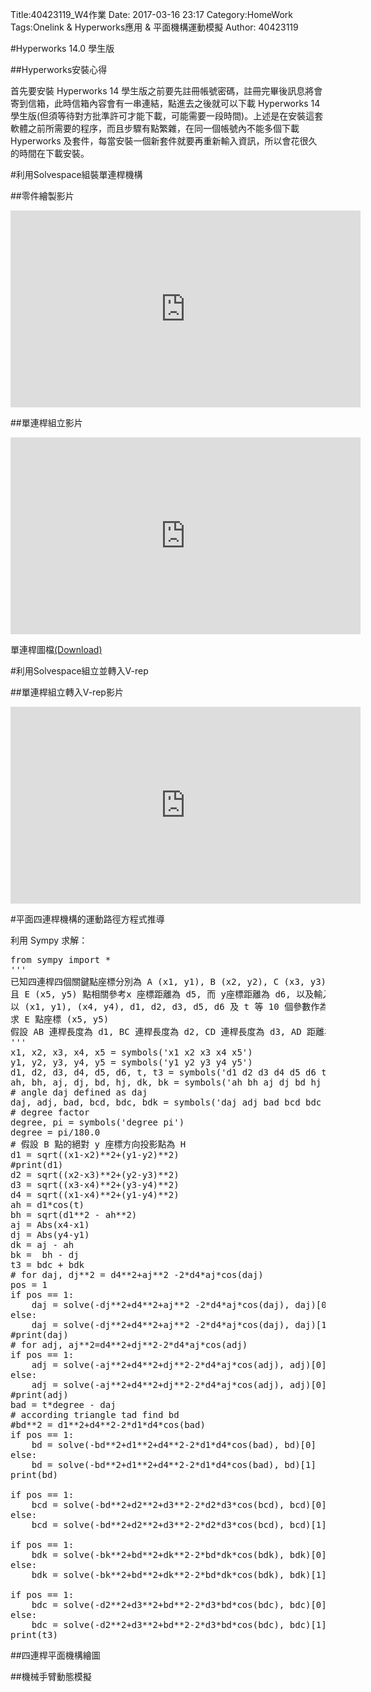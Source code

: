 Title:40423119_W4作業
Date: 2017-03-16 23:17
Category:HomeWork
Tags:Onelink & Hyperworks應用 & 平面機構運動模擬
Author: 40423119

<!-- PELICAN_END_SUMMARY -->

#Hyperworks 14.0 學生版

##Hyperworks安裝心得

首先要安裝 Hyperworks 14 學生版之前要先註冊帳號密碼，註冊完畢後訊息將會寄到信箱，此時信箱內容會有一串連結，點進去之後就可以下載 Hyperworks 14 學生版(但須等待對方批準許可才能下載，可能需要一段時間)。上述是在安裝這套軟體之前所需要的程序，而且步驟有點繁雜，在同一個帳號內不能多個下載 Hyperworks 及套件，每當安裝一個新套件就要再重新輸入資訊，所以會花很久的時間在下載安裝。

#利用Solvespace組裝單連桿機構

##零件繪製影片

<iframe width="560" height="315" src="https://www.youtube.com/embed/LssiHmmjdUg" frameborder="0" allowfullscreen></iframe>

##單連桿組立影片

<iframe width="560" height="315" src="https://www.youtube.com/embed/DTUh51Hk1lo" frameborder="0" allowfullscreen></iframe>

單連桿圖檔<a href="./../data/w2/onelink">(Download)</a>

#利用Solvespace組立並轉入V-rep

##單連桿組立轉入V-rep影片

<iframe width="560" height="315" src="https://www.youtube.com/embed/-ab1ZZkflOc" frameborder="0" allowfullscreen></iframe>

#平面四連桿機構的運動路徑方程式推導

利用 Sympy 求解：

<pre class="brush: python">
from sympy import *
'''
已知四連桿四個關鍵點座標分別為 A (x1, y1), B (x2, y2), C (x3, y3) 與 D (x4, y4)
且 E (x5, y5) 點相關參考x 座標距離為 d5, 而 y座標距離為 d6, 以及輸入角度逆時鐘轉 t 度
以 (x1, y1), (x4, y4), d1, d2, d3, d5, d6 及 t 等 10 個參數作為輸入, 
求 E 點座標 (x5, y5)
假設 AB 連桿長度為 d1, BC 連桿長度為 d2, CD 連桿長度為 d3, AD 距離為 d4
'''
x1, x2, x3, x4, x5 = symbols('x1 x2 x3 x4 x5')
y1, y2, y3, y4, y5 = symbols('y1 y2 y3 y4 y5')
d1, d2, d3, d4, d5, d6, t, t3 = symbols('d1 d2 d3 d4 d5 d6 t t3')
ah, bh, aj, dj, bd, hj, dk, bk = symbols('ah bh aj dj bd hj dk bk')
# angle daj defined as daj
daj, adj, bad, bcd, bdc, bdk = symbols('daj adj bad bcd bdc bdk')
# degree factor
degree, pi = symbols('degree pi')
degree = pi/180.0
# 假設 B 點的絕對 y 座標方向投影點為 H
d1 = sqrt((x1-x2)**2+(y1-y2)**2)
#print(d1)
d2 = sqrt((x2-x3)**2+(y2-y3)**2)
d3 = sqrt((x3-x4)**2+(y3-y4)**2)
d4 = sqrt((x1-x4)**2+(y1-y4)**2)
ah = d1*cos(t)
bh = sqrt(d1**2 - ah**2)
aj = Abs(x4-x1)
dj = Abs(y4-y1)
dk = aj - ah
bk =  bh - dj
t3 = bdc + bdk
# for daj, dj**2 = d4**2+aj**2 -2*d4*aj*cos(daj)
pos = 1
if pos == 1:
    daj = solve(-dj**2+d4**2+aj**2 -2*d4*aj*cos(daj), daj)[0]
else:
    daj = solve(-dj**2+d4**2+aj**2 -2*d4*aj*cos(daj), daj)[1]
#print(daj)
# for adj, aj**2=d4**2+dj**2-2*d4*aj*cos(adj)
if pos == 1:
    adj = solve(-aj**2+d4**2+dj**2-2*d4*aj*cos(adj), adj)[0]
else:
    adj = solve(-aj**2+d4**2+dj**2-2*d4*aj*cos(adj), adj)[0]
#print(adj)
bad = t*degree - daj
# according triangle tad find bd
#bd**2 = d1**2+d4**2-2*d1*d4*cos(bad)
if pos == 1:
    bd = solve(-bd**2+d1**2+d4**2-2*d1*d4*cos(bad), bd)[0]
else:
    bd = solve(-bd**2+d1**2+d4**2-2*d1*d4*cos(bad), bd)[1]
print(bd)

if pos == 1:
    bcd = solve(-bd**2+d2**2+d3**2-2*d2*d3*cos(bcd), bcd)[0]
else:
    bcd = solve(-bd**2+d2**2+d3**2-2*d2*d3*cos(bcd), bcd)[1]

if pos == 1:
    bdk = solve(-bk**2+bd**2+dk**2-2*bd*dk*cos(bdk), bdk)[0]
else:
    bdk = solve(-bk**2+bd**2+dk**2-2*bd*dk*cos(bdk), bdk)[1]

if pos == 1:
    bdc = solve(-d2**2+d3**2+bd**2-2*d3*bd*cos(bdc), bdc)[0]
else:
    bdc = solve(-d2**2+d3**2+bd**2-2*d3*bd*cos(bdc), bdc)[1]
print(t3)
</pre>

##四連桿平面機構繪圖
<!-- 導入 Brython 標準程式庫 3.3.1 -->

<script type="text/javascript" src="./../data/brython_dist.js">
</script>

<script type="text/javascript" src="./../data/Cango-8v05-min.js"></script>

<script type="text/javascript" src="./../data/Cango2D-7v04-min.js"></script>

<script type="text/javascript" src="./../data/CangoAnimation-4v01.js"></script>

<!-- 啟動 Brython 時, 設定 pythonpath 為 data/py -->

<script>
window.onload=function(){
brython({debug:1, pythonpath:['./../data/py']});
}
</script>
<!-- 以下執行 Brython 程式 -->

<canvas id="plotarea2" width="600" height="600"></canvas>

<script type="text/python">
from browser import window

cango = window.Cango2D.new
shapedefs = window.shapeDefs
obj2d = window.Obj2D.new
group2d = window.Group2D.new
cgo = cango("plotarea2")

x1, y1 = 20, 20
cx1, cy1 = 60, 120
x2, y2 = 160, 130
cx2, cy2 = 150, 130
cx3, cy3 = 170, 20
x3, y3 = 150, 100

def dragC1(mousePos):
    global cx1, cy1
    cx1 = mousePos.x
    cy1 = mousePos.y
    drawCurve()

def dragC2(mousePos):
    global cx2, cy2
    cx2 = mousePos.x
    cy2 = mousePos.y
    drawCurve()

def dragC3(mousePos):
    global cx3, cy3
    cx3 = mousePos.x
    cy3 = mousePos.y
    drawCurve()

def dragX1(mousePos):
    global x1, y1
    x1 = mousePos.x
    y1 = mousePos.y
    drawCurve()

def drawCurve():
    # curve change shape so it must be re-draw each time
    # draw a quadratic bezier from x1,y2 to x2,y2
    qbez = obj2d(['M', x1, y1, 'Q', cx1, cy1, x2, y2], "PATH",  {
          "strokeColor":'blue'})
    cbez = obj2d(['M', x2, y2, 'C', cx2, cy2, cx3, cy3, x3, y3], "PATH",  {
          "strokeColor":'green'})
    # show lines to control point
    '''
    L1 = obj2d(['M', x1, y1, 'L', cx1, cy1, x2, y2], "PATH", {
      "strokeColor":"rgba(0, 0, 0, 0.2)",
      "dashed":[4]})  # semi-transparent gray
    L2 = obj2d(['M', x2, y2, 'L', cx2, cy2], "PATH", {
      "strokeColor":"rgba(0, 0, 0, 0.2)",
      "dashed":[4]})
    L3 = obj2d(['M', x3, y3, 'L', cx3, cy3], "PATH", {
      "strokeColor":"rgba(0, 0, 0, 0.2)",
      "dashed":[4]})
    '''
    L1 = obj2d(['M', x1, y1, 'L', cx1, cy1], "PATH", {
      "strokeColor":"rgba(0, 0, 0, 0.2)",
      "solided":[10]})  # semi-transparent gray
    L2 = obj2d(['M', cx1, cy1, 'L', cx2, cy2], "PATH", {
      "strokeColor":"rgba(0, 0, 0, 0.2)",
      "solided":[10]})
    L3 = obj2d(['M', cx2, cy2, 'L', cx3, cy3], "PATH", {
      "strokeColor":"rgba(0, 0, 0, 0.2)",
      "solided":[10]})
    #c1.transform.reset()
    c1.transform.translate(cx1, cy1)
    #c2.transform.reset()
    c2.transform.translate(cx2, cy2)
    #c3.transform.reset()
    c3.transform.translate(cx3, cy3)
    #mx1.transform.reset()
    mx1.transform.translate(x1, y1)
    #grp = group2d(qbez, cbez, L1, L2, L3, c1, c2, c3)
    grp = group2d(L1, L2, L3, c1, c2, c3, mx1)
    cgo.clearCanvas()
    cgo.render(grp)

cgo.clearCanvas("lightyellow")
cgo.setWorldCoords(0, 0, 200)

# draggable control points
c1 = obj2d(shapedefs.circle(4), "SHAPE", {"fillColor":'red'})
c1.enableDrag(None, dragC1, None)
c2 = c1.dup()
c2.enableDrag(None, dragC2, None)
c3 = c1.dup()
c3.enableDrag(None, dragC3, None)
mx1 = c1.dup()
mx1.enableDrag(None, dragX1, None)
drawCurve();
</script>

##機械手臂動態模擬
<!-- 導入 Brython 標準程式庫 3.3.1 -->

<script type="text/javascript" src="./../data/brython_dist.js">
</script>

<script type="text/javascript" src="./../data/Cango-8v05-min.js"></script>

<script type="text/javascript" src="./../data/Cango2D-7v04-min.js"></script>

<script type="text/javascript" src="./../data/CangoAnimation-4v01.js"></script>

<!-- 啟動 Brython 時, 設定 pythonpath 為 data/py -->

<script>
window.onload=function(){
brython({debug:1, pythonpath:['./../data/py']});
}
</script>
<canvas id='robot' width='800' height='400'></canvas>

<script type="text/python">
from browser import window

cango2d = window.Cango2D.new
shapedefs = window.shapeDefs
obj2d = window.Obj2D.new
tweener = window.Tweener.new

cgo = cango2d("robot")
# 清除畫面
cgo.clearCanvas("lightyellow")
cgo.setWorldCoords(-50, -50, 300)

# 加上基軸與第一桿
# 畫筆移到 -20, -10, 畫直線到 -10,-10 以及 -10,0 
standData = ['M', -20,-10, 'L', -10,-10, -10,0, 'A', 10,10,0,0,0,10,0, 'L',10,-10, 20,-10, 20,-40, -20,-40,'z']
stand = obj2d(standData, "SHAPE", {
        "fillColor":'darkgray',
        "border": True,
        "strokeColor": "#222222" })
axle0 = obj2d(shapedefs.circle(10), "SHAPE", {
        "fillColor":'gray',
        "border": True,
        "strokeColor": "#222222" })
armGrp = cgo.createGroup2D(stand, axle0)

segData = ['M',0,-8, 'A',8,8,0,0,0,0,8, 'L',50,8, 'A',8,8,0,0,0,50,-8, 'Z']
seg1 = obj2d(segData, "SHAPE", {
        "fillColor":'darkGray',
        "border": True,
        "strokeColor": "#222222",
        "zIndex": -1 })
# 利用 zIndex 決定疊層的先後次序
axle1 = obj2d(shapedefs.circle(8), "SHAPE", {
        "fillColor":'gray',
        "border": True,
        "strokeColor": "#222222",
        "zIndex": 1 })
axle1.translate(50, 0)
seg1Grp = cgo.createGroup2D(seg1, axle1)
armGrp.addObj(seg1Grp)

# 加上第二軸
seg2 = obj2d(segData, "SHAPE", {
        "fillColor":'darkGray',
        "border": True,
        "strokeColor": "#222222",
        "zIndex": -1 })
axle2 = obj2d(shapedefs.circle(8), "SHAPE", {
        "fillColor":'gray',
        "border": True,
        "strokeColor": "#222222",
        "zIndex": 1 })
axle2.translate(50, 0)
seg2Grp = cgo.createGroup2D(seg2, axle2)
cgo.render(seg2Grp)
# 請注意 seg2Grp 加上 seg1Grp 物件上
seg1Grp.addObj(seg2Grp)

seg3 = obj2d(segData, "SHAPE", {
        'fillColor':'darkGray',
        'border': True,
        'strokeColor': "#222222",
        'zIndex': -1 })
axle3 = obj2d(shapedefs.circle(6), "SHAPE", {
        'fillColor':'gray',
        'border': True,
        'strokeColor': "#222222",
        'zIndex': 1 })
axle3.translate(50, 0)
seg3Grp = cgo.createGroup2D(seg3, axle3)
seg2Grp.addObj(seg3Grp)

seg4Data = ['M',0,-6, 'A',6,6,0,0,0,0,6, 'L',40,6, 40,12, 50,12, 50,-12, 40,-12, 40,-6, 'Z']
seg4 = obj2d(seg4Data, "SHAPE", {
        'fillColor':'darkGray',
        'border': True,
        'strokeColor': "#222222",
        'zIndex': -1 })
seg3Grp.addObj(seg4)

# setup animation
animData = {'s1': [0, 80, 45, 0],
                  's2': [0, -60, -60, 0],
                  's3': [0, -90, 0, 90, 0],
                  's4': [0, 30, -90, 0]}

armTwnr = tweener(0, 3500, 'loop')

def initArm(opts):
    seg2Grp.transform.translate(50,0)
    seg3Grp.transform.translate(50,0)
    seg4.transform.translate(50,0)


def armPathFn(time, opts):
    seg1Rot = armTwnr.getVal(time, opts.s1)
    seg2Rot = armTwnr.getVal(time, opts.s2)
    seg3Rot = armTwnr.getVal(time, opts.s3)
    seg4Rot = armTwnr.getVal(time, opts.s4)

    seg1Grp.transform.rotate(seg1Rot)
    seg2Grp.transform.rotate(seg2Rot)
    seg2Grp.transform.translate(50,0)
    seg3Grp.transform.rotate(seg3Rot)
    seg3Grp.transform.translate(50,0)
    seg4.transform.rotate(seg4Rot)
    seg4.transform.translate(50,0)

cgo.animate(armGrp, initArm, armPathFn, animData)
cgo.playAnimation()
</script>